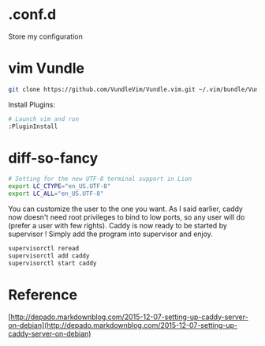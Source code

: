 # .conf.d
Store my configuration

# vim Vundle
```sh
git clone https://github.com/VundleVim/Vundle.vim.git ~/.vim/bundle/Vundle.vim
```
Install Plugins:
```sh
# Launch vim and run
:PluginInstall
```

# diff-so-fancy
```bash
# Setting for the new UTF-8 terminal support in Lion
export LC_CTYPE="en_US.UTF-8"
export LC_ALL="en_US.UTF-8"
```

You can customize the user to the one you want. As I said earlier, caddy now doesn't need root privileges to bind to low ports, so any user will do (prefer a user with few rights). Caddy is now ready to be started by supervisor ! Simply add the program into supervisor and enjoy.
```sh
supervisorctl reread
supervisorctl add caddy
supervisorctl start caddy
```

# Reference
[http://depado.markdownblog.com/2015-12-07-setting-up-caddy-server-on-debian](http://depado.markdownblog.com/2015-12-07-setting-up-caddy-server-on-debian)
